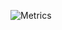 ![Metrics](https://metrics.lecoq.io/rlgerma?template=classic&isocalendar=1&languages=1&introduction=1&habits=1&stars=1&lines=1&achievements=1&notable=1&skyline=1&isocalendar.duration=full-year&languages.limit=8&languages.sections=most-used&languages.colors=github&languages.threshold=0%25&languages.indepth=false&languages.categories=markup%2C%20programming&languages.recent.categories=markup%2C%20programming&languages.recent.load=300&languages.recent.days=14&introduction.title=true&habits.from=200&habits.days=14&habits.facts=true&habits.charts=false&habits.trim=false&stars.limit=4&achievements.threshold=C&achievements.secrets=true&achievements.display=compact&achievements.limit=0&notable.repositories=false&skyline.year=current-year&skyline.frames=60&skyline.quality=0.5&skyline.compatibility=true&config.timezone=America%2FDenver)
